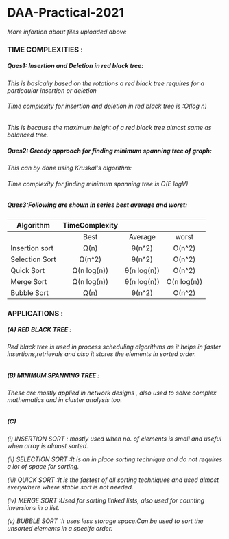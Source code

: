 # DAA-Practical-2021
*More infortion about files uploaded above*

### TIME COMPLEXITIES :

##### Ques1: Insertion and Deletion in red black tree:
*This is basically based on the rotations a red black tree requires for a particaular insertion or deletion*
###### Time complexity for insertion and deletion in red black tree is :O(log n)
*This is because the maximum height of a red black tree almost same as balanced tree.*

##### Ques2: Greedy approach for finding minimum spanning tree of graph:
*This can by done using Kruskal's algorithm:*
###### Time complexity for finding minimum spanning tree is O(E logV)

##### Ques3:Following are shown in series best average and worst:
                
|Algorithm         |TimeComplexity |             |           |
|------------------|:-------------:|:-----------:|:---------:|
|                  | Best          | Average     | worst     |
|Insertion sort    | Ω(n)          |θ(n^2)       | O(n^2)    |
|Selection Sort	   |  Ω(n^2)       | θ(n^2)      |	O(n^2)   |
|Quick Sort        | Ω(n log(n))   |θ(n log(n))	 | O(n^2)    |
|Merge Sort	       | Ω(n log(n))   |θ(n log(n))	 |O(n log(n))|
|Bubble Sort	     |Ω(n)           | 	θ(n^2)	   | O(n^2)    |
        
### APPLICATIONS :

##### (A) RED BLACK TREE :
###### Red black tree is used in process scheduling algorithms as it helps in faster insertions,retrievals and also it stores the elements in sorted order.

##### (B) MINIMUM SPANNING TREE :
###### These are mostly applied in network designs , also used to solve complex mathematics and in cluster analysis too.

##### (C) 
*(i) INSERTION SORT : mostly used when no. of elements is small and useful when array is almost sorted.*

*(ii) SELECTION SORT :It is an in place sorting technique and do not requires a lot of space for sorting.*

*(iii) QUICK SORT :It is the fastest of all sorting techniques and used almost everywhere where stable sort is not needed.*

*(iv) MERGE SORT :Used for sorting linked lists, also used for counting inversions in a list.*

*(v) BUBBLE SORT :It uses less storage space.Can be used to sort the unsorted elements in a specifc order.*

